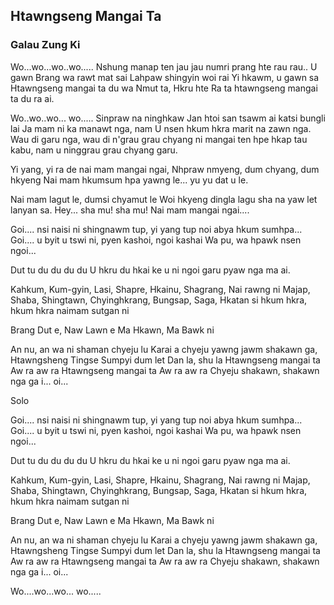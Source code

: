 ## Htawngseng Mangai Ta

### Galau Zung Ki

Wo...wo...wo..wo.....
Nshung manap ten jau jau
numri prang hte rau rau..
U gawn Brang wa rawt mat sai
Lahpaw shingyin woi rai
Yi hkawm, u gawn sa
Htawngseng mangai ta du wa
Nmut ta, Hkru hte Ra ta
htawngseng mangai ta du ra ai.

Wo..wo..wo... wo.....
Sinpraw na ninghkaw Jan
htoi san tsawm ai katsi bungli lai
Ja mam ni ka manawt nga,
nam U nsen hkum hkra
marit na zawn nga.
Wau di garu nga,
wau di n'grau grau chyang ni
mangai ten hpe hkap tau kabu,
nam u ninggrau grau chyang garu.

Yi yang, yi ra de nai mam mangai ngai,
Nhpraw nmyeng, dum chyang, dum hkyeng
Nai mam hkumsum hpa
yawng le... yu yu dat u le.

Nai mam lagut le, dumsi chyamut le
Woi hkyeng dingla lagu sha na
yaw let lanyan sa.
Hey... sha mu! sha mu!
Nai mam mangai ngai....

Goi.... nsi naisi ni
shingnawm tup, yi yang tup
noi abya hkum sumhpa...
Goi.... u byit u tswi ni,
pyen kashoi, ngoi kashai
Wa pu, wa hpawk nsen ngoi...

Dut tu du du du du U
hkru du hkai ke u ni
ngoi garu pyaw nga ma ai.

Kahkum, Kum-gyin, Lasi, Shapre,
Hkainu, Shagrang, Nai rawng ni
Majap, Shaba, Shingtawn, Chyinghkrang,
Bungsap, Saga, Hkatan si
hkum hkra, hkum hkra naimam sutgan ni

Brang Dut e, Naw Lawn e
Ma Hkawn, Ma Bawk ni

An nu, an wa ni shaman chyeju lu
Karai a chyeju yawng jawm shakawn ga,
Htawngsheng Tingse Sumpyi dum let
Dan la, shu la
Htawngseng mangai ta
Aw ra aw ra
Htawngseng mangai ta
Aw ra aw ra
Chyeju shakawn, shakawn
nga ga i... oi...

Solo

Goi.... nsi naisi ni
shingnawm tup, yi yang tup
noi abya hkum sumhpa...
Goi.... u byit u tswi ni,
pyen kashoi, ngoi kashai
Wa pu, wa hpawk nsen ngoi...

Dut tu du du du du U
hkru du hkai ke u ni
ngoi garu pyaw nga ma ai.

Kahkum, Kum-gyin, Lasi, Shapre,
Hkainu, Shagrang, Nai rawng ni
Majap, Shaba, Shingtawn, Chyinghkrang,
Bungsap, Saga, Hkatan si
hkum hkra, hkum hkra naimam sutgan ni

Brang Dut e, Naw Lawn e
Ma Hkawn, Ma Bawk ni

An nu, an wa ni shaman chyeju lu
Karai a chyeju yawng jawm shakawn ga,
Htawngsheng Tingse Sumpyi dum let
Dan la, shu la
Htawngseng mangai ta
Aw ra aw ra
Htawngseng mangai ta
Aw ra aw ra
Chyeju shakawn, shakawn
nga ga i... oi...

Wo....wo...wo... wo.....
